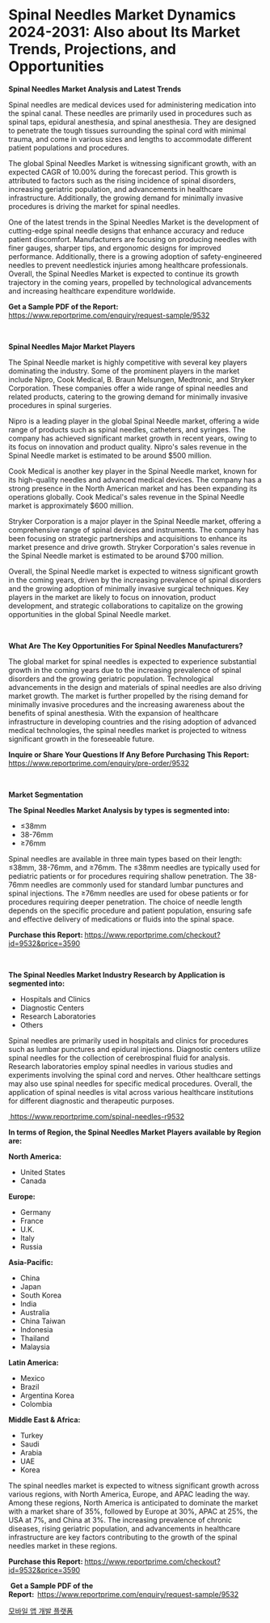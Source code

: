<p><h1>Spinal Needles Market Dynamics 2024-2031: Also about Its Market Trends, Projections, and Opportunities</h1></p><p><strong>Spinal Needles Market Analysis and Latest Trends</strong></p>
<p><p>Spinal needles are medical devices used for administering medication into the spinal canal. These needles are primarily used in procedures such as spinal taps, epidural anesthesia, and spinal anesthesia. They are designed to penetrate the tough tissues surrounding the spinal cord with minimal trauma, and come in various sizes and lengths to accommodate different patient populations and procedures.</p><p>The global Spinal Needles Market is witnessing significant growth, with an expected CAGR of 10.00% during the forecast period. This growth is attributed to factors such as the rising incidence of spinal disorders, increasing geriatric population, and advancements in healthcare infrastructure. Additionally, the growing demand for minimally invasive procedures is driving the market for spinal needles.</p><p>One of the latest trends in the Spinal Needles Market is the development of cutting-edge spinal needle designs that enhance accuracy and reduce patient discomfort. Manufacturers are focusing on producing needles with finer gauges, sharper tips, and ergonomic designs for improved performance. Additionally, there is a growing adoption of safety-engineered needles to prevent needlestick injuries among healthcare professionals. Overall, the Spinal Needles Market is expected to continue its growth trajectory in the coming years, propelled by technological advancements and increasing healthcare expenditure worldwide.</p></p>
<p><strong>Get a Sample PDF of the Report:&nbsp;</strong> <a href="https://www.reportprime.com/enquiry/request-sample/9532">https://www.reportprime.com/enquiry/request-sample/9532</a></p>
<p>&nbsp;</p>
<p><strong>Spinal Needles Major Market Players</strong></p>
<p><p>The Spinal Needle market is highly competitive with several key players dominating the industry. Some of the prominent players in the market include Nipro, Cook Medical, B. Braun Melsungen, Medtronic, and Stryker Corporation. These companies offer a wide range of spinal needles and related products, catering to the growing demand for minimally invasive procedures in spinal surgeries.</p><p>Nipro is a leading player in the global Spinal Needle market, offering a wide range of products such as spinal needles, catheters, and syringes. The company has achieved significant market growth in recent years, owing to its focus on innovation and product quality. Nipro's sales revenue in the Spinal Needle market is estimated to be around $500 million.</p><p>Cook Medical is another key player in the Spinal Needle market, known for its high-quality needles and advanced medical devices. The company has a strong presence in the North American market and has been expanding its operations globally. Cook Medical's sales revenue in the Spinal Needle market is approximately $600 million.</p><p>Stryker Corporation is a major player in the Spinal Needle market, offering a comprehensive range of spinal devices and instruments. The company has been focusing on strategic partnerships and acquisitions to enhance its market presence and drive growth. Stryker Corporation's sales revenue in the Spinal Needle market is estimated to be around $700 million.</p><p>Overall, the Spinal Needle market is expected to witness significant growth in the coming years, driven by the increasing prevalence of spinal disorders and the growing adoption of minimally invasive surgical techniques. Key players in the market are likely to focus on innovation, product development, and strategic collaborations to capitalize on the growing opportunities in the global Spinal Needle market.</p></p>
<p>&nbsp;</p>
<p><strong>What Are The Key Opportunities For Spinal Needles Manufacturers?</strong></p>
<p><p>The global market for spinal needles is expected to experience substantial growth in the coming years due to the increasing prevalence of spinal disorders and the growing geriatric population. Technological advancements in the design and materials of spinal needles are also driving market growth. The market is further propelled by the rising demand for minimally invasive procedures and the increasing awareness about the benefits of spinal anesthesia. With the expansion of healthcare infrastructure in developing countries and the rising adoption of advanced medical technologies, the spinal needles market is projected to witness significant growth in the foreseeable future.</p></p>
<p><strong>Inquire or Share Your Questions If Any Before Purchasing This Report:</strong> <a href="https://www.reportprime.com/enquiry/pre-order/9532">https://www.reportprime.com/enquiry/pre-order/9532</a></p>
<p>&nbsp;</p>
<p><strong>Market Segmentation</strong></p>
<p><strong>The Spinal Needles Market Analysis by types is segmented into:</strong></p>
<p><ul><li>≤38mm</li><li>38-76mm</li><li>≥76mm</li></ul></p>
<p><p>Spinal needles are available in three main types based on their length: ≤38mm, 38-76mm, and ≥76mm. The ≤38mm needles are typically used for pediatric patients or for procedures requiring shallow penetration. The 38-76mm needles are commonly used for standard lumbar punctures and spinal injections. The ≥76mm needles are used for obese patients or for procedures requiring deeper penetration. The choice of needle length depends on the specific procedure and patient population, ensuring safe and effective delivery of medications or fluids into the spinal space.</p></p>
<p><strong>Purchase this Report:&nbsp;</strong><a href="https://www.reportprime.com/checkout?id=9532&price=3590">https://www.reportprime.com/checkout?id=9532&price=3590</a></p>
<p>&nbsp;</p>
<p><strong>The Spinal Needles Market Industry Research by Application is segmented into:</strong></p>
<p><ul><li>Hospitals and Clinics</li><li>Diagnostic Centers</li><li>Research Laboratories</li><li>Others</li></ul></p>
<p><p>Spinal needles are primarily used in hospitals and clinics for procedures such as lumbar punctures and epidural injections. Diagnostic centers utilize spinal needles for the collection of cerebrospinal fluid for analysis. Research laboratories employ spinal needles in various studies and experiments involving the spinal cord and nerves. Other healthcare settings may also use spinal needles for specific medical procedures. Overall, the application of spinal needles is vital across various healthcare institutions for different diagnostic and therapeutic purposes.</p></p>
<p><a href="https://www.reportprime.com/spinal-needles-r9532">&nbsp;https://www.reportprime.com/spinal-needles-r9532</a></p>
<p><strong>In terms of Region, the Spinal Needles Market Players available by Region are:</strong></p>
<p>
    <p> <strong> North America: </strong>
        <ul>
            <li>United States</li>
            <li>Canada</li>
        </ul>
        </p> 
    <p> <strong> Europe: </strong>
        <ul>
            <li>Germany</li>
            <li>France</li>
            <li>U.K.</li>
            <li>Italy</li>
            <li>Russia</li>
        </ul>
        </p> 
    <p> <strong> Asia-Pacific: </strong>
        <ul>
            <li>China</li>
            <li>Japan</li>
            <li>South Korea</li>
            <li>India</li>
            <li>Australia</li>
            <li>China Taiwan</li>
            <li>Indonesia</li>
            <li>Thailand</li>
            <li>Malaysia</li>
        </ul>
        </p> 
    <p> <strong> Latin America: </strong>
        <ul>
            <li>Mexico</li>
            <li>Brazil</li>
            <li>Argentina Korea</li>
            <li>Colombia</li>
        </ul>
        </p> 
    <p> <strong> Middle East & Africa: </strong>
        <ul>
            <li>Turkey</li>
            <li>Saudi</li>
            <li>Arabia</li>
            <li>UAE</li>
            <li>Korea</li>
        </ul>
    </p>
    </p>
<p><p>The spinal needles market is expected to witness significant growth across various regions, with North America, Europe, and APAC leading the way. Among these regions, North America is anticipated to dominate the market with a market share of 35%, followed by Europe at 30%, APAC at 25%, the USA at 7%, and China at 3%. The increasing prevalence of chronic diseases, rising geriatric population, and advancements in healthcare infrastructure are key factors contributing to the growth of the spinal needles market in these regions.</p></p>
<p><strong>Purchase this Report: </strong><a href="https://www.reportprime.com/checkout?id=9532&price=3590">https://www.reportprime.com/checkout?id=9532&price=3590</a></p>
<p>&nbsp;<strong>Get a Sample PDF of the Report:&nbsp;&nbsp;</strong><a href="https://www.reportprime.com/enquiry/request-sample/9532">https://www.reportprime.com/enquiry/request-sample/9532</a></p>
<p><strong></strong></p>
<p><p><a href="https://github.com/vss5505pa7z1p/Market-Research-Report-List-1/blob/main/930403921439.md">모바일 앱 개발 플랫폼</a></p></p>